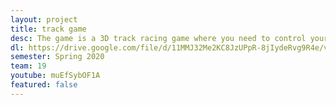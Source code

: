 ```yaml
---
layout: project
title: track game
desc: The game is a 3D track racing game where you need to control your car to escape from the police car and reach the final destination.  There are three tracks to select and 2 cars to select. we have some power ups in the track to make it more fun. It is a game involving ai, movement, graphics, music, menu, powerup, etc
dl: https://drive.google.com/file/d/11MMJ32Me2KC8JzUPpR-8jIydeRvg9R4e/view?usp=drivesdk
semester: Spring 2020
team: 19
youtube: muEfSybOF1A
featured: false
---
```

